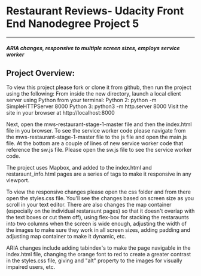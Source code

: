 # Restaurant Reviews- Udacity Front End Nanodegree Project 5
---
#### _ARIA changes, responsive to multiple screen sizes, employs service worker_

## Project Overview:

To view this project please fork or clone it from github, then run the project using the following: 
  From inside the new directory, launch a local client server using Python from your terminal: 
    Python 2: python -m SimpleHTTPServer 8000 
    Python 3: python3 -m http.server 8000
  Visit the site in your browser at http://localhost:8000

Next, open the mws-restaurant-stage-1-master file and then the index.html file in you browser. To see the service worker code please navigate from the mws-restaurant-stage-1-master file to the js file and open the main.js file. At the bottom are a couple of lines of new service worker code that reference the sw.js file. Please open the sw.js file to see the service worker code. 

The project uses Mapbox, and added to the index.html and restaraunt_info.html pages are a series of <meta> tags to make it responsive in any viewport. 

To view the responsive changes please open the css folder and from there open the styles.css file. You'll see the changes based on screen size as you scroll in your text editor. There are also changes the map container (especially on the individual restaraunt pages) so that it doesn't overlap with the text boxes or cut them off), using flex-box for stacking the restaraunts into two columns when the screen is wide enough, adjusting the width of the images to make sure they work in all screen sizes, adding padding and adjusting map container to make it dynamic, etc. 

ARIA changes include adding tabindex's to make the page navigable in the index.html file, changing the orange font to red to create a greater contrast in the styles.css file, giving and "alt" property to the images for visually impaired users, etc. 


